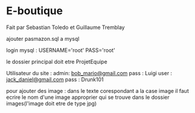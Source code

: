 # E-boutique

Fait par Sebastian Toledo et Guillaume Tremblay


ajouter pasmazon.sql a mysql

login mysql :
USERNAME='root'
PASS='root'

le dossier principal doit etre ProjetEquipe

Utilisateur du site :
admin: bob_mario@gmail.com 	pass : Luigi
user : jack_daniel@gmail.com 	pass : Drunk101

pour ajouter des image :
dans le texte corespondant a la case image il faut ecrire le nom d'une image approprier qui se trouve dans le dossier images(l'image doit etre de type jpg)

